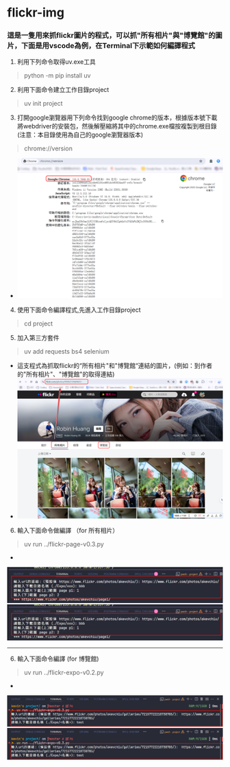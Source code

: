 # flickr-img
### 這是一隻用來抓flickr圖片的程式，可以抓"所有相片"與"博覽館"的圖片，下面是用vscode為例，在Terminal下示範如何編譯程式

1. 利用下列命令取得uv.exe工具
> python -m pip install uv
2. 利用下面命令建立工作目錄project
> uv init project
3. 打開google瀏覽器用下列命令找到google chrome的版本，根據版本號下載將webdriver的安裝包，然後解壓縮將其中的chrome.exe檔按複製到根目錄 (注意：本目錄使用為自己的google瀏覽器版本)
> chrome://version
- ![](images/google-version.png)
4. 使用下面命令編譯程式,先進入工作目錄project
> cd project
5. 加入第三方套件
> uv add requests bs4 selenium
- 這支程式為抓取flickr的“所有相片"和"博覽館“連結的圖片，(例如：到作者的"所有相片"、"博覽館"的取得連結)
- ![](images/flickr003.png)
6. 輸入下面命令做編譯 （for 所有相片）
> uv run ../flickr-page-v0.3.py
-
![](images/flickr-doc001.png)
<img src='images/flickr-doc001.png' width='600'>

---
6. 輸入下面命令編譯 (for 博覽館)
> uv run ../flickr-expo-v0.2.py
- 
![](images/flickr-doc002.png)
<img src='images/flickr-doc002.png' width='600'> 

